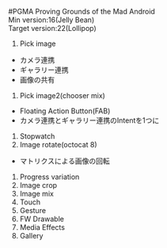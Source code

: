 #PGMA
Proving Grounds of the Mad Android  
Min version:16(Jelly Bean)  
Target version:22(Lollipop)

1. Pick image
  - カメラ連携
  - ギャラリー連携
  - 画像の共有
1. Pick image2(chooser mix)
  - Floating Action Button(FAB)
  - カメラ連携とギャラリー連携のIntentを1つに
1. Stopwatch
1. Image rotate(octocat 8)
  - マトリクスによる画像の回転
1. Progress variation
1. Image crop
1. Image mix
1. Touch
1. Gesture
1. FW Drawable
1. Media Effects
1. Gallery
